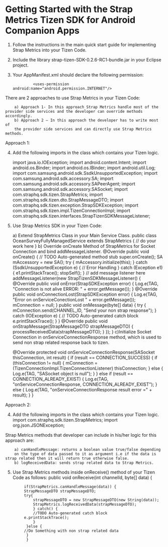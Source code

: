 Getting Started with the Strap Metrics Tizen SDK for Android Companion Apps
========================
1. Follow the instructions in the main quick start guide for implementing Strap Metrics into your Tizen Code.
2. Include the library strap-tizen-SDK-0.2.6-RC1-bundle.jar in your Eclipse project.
3. Your AppManifest.xml should declare the following permission:

                <uses-permission android:name="android.permission.INTERNET"/>

There are 2 approaches to use Strap Metrics in your Tizen Code:

		a) Approach 1- In this approach Strap Metrics handle most of the 		provider side services and the developer can override methods 			accordingly.
		b) Approach 2 – In this approach the developer has to write most of 
		the provider side services and can directly use Strap Metrics 			methods. 

Approach 1:

4. Add the following imports in the class which contains your Tizen logic.

	import java.io.IOException;
    	import android.content.Intent;
	import android.os.Binder;
	import android.os.IBinder;
	import android.util.Log;
      import com.samsung.android.sdk.SsdkUnsupportedException;
      import com.samsung.android.sdk.accessory.SA;
      import com.samsung.android.sdk.accessory.SAPeerAgent;
      import com.samsung.android.sdk.accessory.SASocket;
      import com.straphq.sdk.tizen.StrapMetrics;
      import com.straphq.sdk.tizen.dto.StrapMessageDTO;
      import com.straphq.sdk.tizen.exception.StrapSDKException;
      import com.straphq.sdk.tizen.impl.TizenConnectionImpl;
   	import com.straphq.sdk.tizen.interfaces.StrapTizenSDKMessageListener;
5. Use Strap Metrics SDK in your Tizen Code:
    
	a) Extend StrapMetrics Class in your Main Service Class.
    		public class OceanSurveyFullyManagedService extends StrapMetrics {
    		// do your work here
    		}
    	b) Override onCreate Method of StrapMetrics for Socket Connection and bind 	addMessageListener.
     		@Override
      	public void onCreate() {
            	// TODO Auto-generated method stub
            	super.onCreate();
                  SA mAccessory = new SA();
  	            try {
                    mAccessory.initialize(this);
                  } catch (SsdkUnsupportedException e) {
                    // Error Handling
                  } catch (Exception e1) {
                    e1.printStackTrace();
                    stopSelf();
            }
            // add message listener here
            addMessageListener(new StrapTizenSDKMessageListener() {
                    @Override
                    public void onError(StrapSDKException error) {
                    Log.e(TAG, "Connection is not alive ERROR: " + 					  error.getMessage());
                    }
                    @Override
                    public void onConnectionLost(StrapSDKException error) {
                    Log.e(TAG, "Error on onServiceConectionLost " + 					  error.getMessage());
                    mConnection = null;
                    }
                    public void onMessage(byte[] data) {
                    try {
                    mConnection.send(CHANNEL_ID, "Send your non strap 					  response");
                    } catch (IOException e) {
                    // TODO Auto-generated catch block
                    e.printStackTrace();
                    }
                    }
                    @Override
                    public void onStrapMessage(StrapMessageDTO strapMessageDTO) 			  {
                    processReceivedData(strapMessageDTO);
                    }
            });
        }
	c)Initialize Socket Connection in onServiceConnectionResponse method, 	which is used to send non strap related response back to tizen.

	@Override
      protected void onServiceConnectionResponse(SASocket thisConnection, int 	result) {
              if (result == CONNECTION_SUCCESS) {
                  if (thisConnection != null) {
                      mConnection =(TizenConnectionImpl.TizenConnectionListener) 			    			thisConnection;
                  } else {
                          Log.e(TAG, "SASocket object is null");
          	      }
               } else if (result == CONNECTION_ALREADY_EXIST) {
                      Log.e(TAG, "onServiceConnectionResponse, 						    CONNECTION_ALREADY_EXIST");
               } else {
                      Log.e(TAG, "onServiceConnectionResponse result error =" + 			    result);
               }
       } 

Approach 2:

4. Add the following imports in the class which contains your Tizen logic.
                import com.straphq.sdk.tizen.StrapMetrics;
                import org.json.JSONException;

Strap Metrics methods that developer can include in his/her logic for this 
approach are:

		a) canHandleMessage: returns a boolean value true/false depending
		on the type of data passed to it as argument i.e if the data is 			strap related then it will return true otherwise false.
		b) logReceivedData: sends strap related data to Strap Metrics.
                
5. Use Strap Metrics methods inside onReceive() method of your Tizen Code as 
follows:
                public void onReceive(int channelId, byte[] data) {
		    
		    if(StrapMetrics.canHandleMessage(data)) {
			StrapMessageDTO strapMessageDTO;
			try{
				strapMessageDTO = new StrapMessageDTO(new String(data));
				StrapMetrics.logReceivedData(strapMessageDTO);
		    	} catch() {
		    	//TODO Auto-generated catch block
			e.printStackTrace();
		    	}
		     }else {
			//Do Something with non strap related data
		     }
		     }
